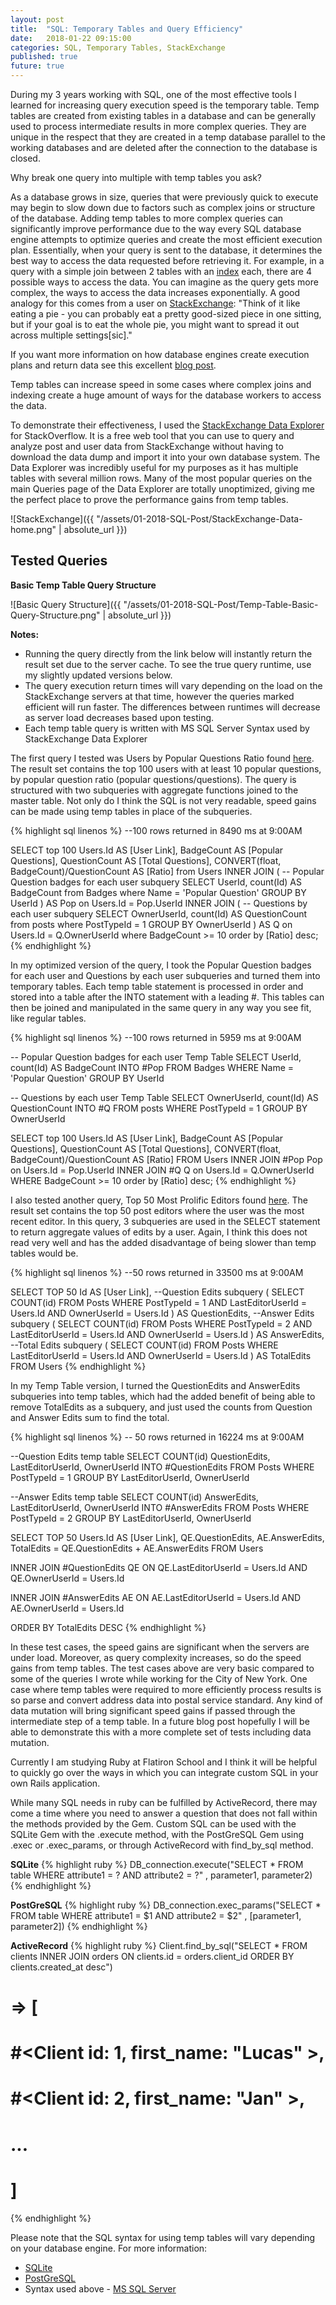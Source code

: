 ```yaml
---
layout: post
title:  "SQL: Temporary Tables and Query Efficiency"
date:   2018-01-22 09:15:00
categories: SQL, Temporary Tables, StackExchange
published: true
future: true
---
```


During my 3 years working with SQL, one of the most effective tools I learned for increasing query execution speed is the temporary table. Temp tables are created from existing tables in a database and can be generally used to process intermediate results in more complex queries. They are unique in the respect that they are created in a temp database parallel to the working databases and are deleted after the connection to the database is closed.

Why break one query into multiple with temp tables you ask?

As a database grows in size, queries that were previously quick to execute may begin to slow down due to factors such as complex joins or structure of the database. Adding temp tables to more complex queries can significantly improve performance due to the way every SQL database engine attempts to optimize queries and create the most efficient execution plan. Essentially, when your query is sent to the database, it determines the best way to access the data requested before retrieving it. For example, in a query with a simple join between 2 tables with an [index](https://stackoverflow.com/questions/2955459/what-is-an-index-in-sql) each, there are 4 possible ways to access the data. You can imagine as the query gets more complex, the ways to access the data increases exponentially. A good analogy for this comes from a user on [StackExchange](https://dba.stackexchange.com/questions/83505/massive-joins-vs-updating-temp-table): "Think of it like eating a pie - you can probably eat a pretty good-sized piece in one sitting, but if your goal is to eat the whole pie, you might want to spread it out across multiple settings[sic]."

If you want more information on how database engines create execution plans and return data see this excellent [blog post](http://rusanu.com/2013/08/01/understanding-how-sql-server-executes-a-query/).

Temp tables can increase speed in some cases where complex joins and indexing create a huge amount of ways for the database workers to access the data.

To demonstrate their effectiveness, I used the [StackExchange Data Explorer](http://data.stackexchange.com/) for StackOverflow. It is a free web tool that you can use to query and analyze post and user data from StackExchange without having to download the data dump and import it into your own database system. The Data Explorer was incredibly useful for my purposes as it has multiple tables with several million rows. Many of the most popular queries on the main Queries page of the Data Explorer are totally unoptimized, giving me the perfect place to prove the performance gains from temp tables.

![StackExchange]({{ "/assets/01-2018-SQL-Post/StackExchange-Data-home.png" | absolute_url }})

## Tested Queries

**Basic Temp Table Query Structure**

![Basic Query Structure]({{ "/assets/01-2018-SQL-Post/Temp-Table-Basic-Query-Structure.png" | absolute_url }})

 **Notes:**
* Running the query directly from the link below will instantly return the result set due to the server cache. To see the true query runtime, use my slightly updated versions below.
* The query execution return times will vary depending on the load on the StackExchange servers at that time, however the queries marked efficient will run faster. The differences between runtimes will decrease as server load decreases based upon testing.
* Each temp table query is written with MS SQL Server Syntax used by StackExchange Data Explorer

The first query I tested was Users by Popular Questions Ratio found [here](http://data.stackexchange.com/stackoverflow/query/2777/users-by-popular-question-ratio). The result set contains the top 100 users with at least 10 popular questions, by popular question ratio (popular questions/questions). The query is structured with two subqueries with aggregate functions joined to the master table. Not only do I think the SQL is not very readable, speed gains can be made using temp tables in place of the subqueries.

{% highlight sql linenos %}
--100 rows returned in 8490 ms at 9:00AM

SELECT top 100
  Users.Id AS [User Link],
  BadgeCount AS [Popular Questions],
  QuestionCount AS [Total Questions],
  CONVERT(float, BadgeCount)/QuestionCount AS [Ratio]
from Users
INNER JOIN (
  -- Popular Question badges for each user subquery
  SELECT
    UserId,
    count(Id) AS BadgeCount
  from Badges
  where Name = 'Popular Question'
  GROUP BY UserId
) AS Pop on Users.Id = Pop.UserId
INNER JOIN (
  -- Questions by each user subquery
  SELECT
    OwnerUserId,
    count(Id) AS QuestionCount
  from posts
  where PostTypeId = 1
  GROUP BY OwnerUserId
) AS Q on Users.Id = Q.OwnerUserId
where BadgeCount >= 10
order by [Ratio] desc;
{% endhighlight %}

In my optimized version of the query, I took the Popular Question badges for each user and Questions by each user subqueries and turned them into temporary tables. Each temp table statement is processed in order and stored into a table after the INTO statement with a leading #. This tables can then be joined and manipulated in the same query in any way you see fit, like regular tables.

{% highlight sql linenos %}
--100 rows returned in 5959 ms at 9:00AM

-- Popular Question badges for each user Temp Table
SELECT
  UserId,
  count(Id) AS BadgeCount
INTO #Pop
FROM Badges
WHERE Name = 'Popular Question'
GROUP BY UserId

-- Questions by each user Temp Table
SELECT
  OwnerUserId,
  count(Id) AS QuestionCount
INTO #Q
FROM posts
WHERE PostTypeId = 1
GROUP BY OwnerUserId

SELECT top 100
  Users.Id AS [User Link],
  BadgeCount AS [Popular Questions],
  QuestionCount AS [Total Questions],
  CONVERT(float, BadgeCount)/QuestionCount AS [Ratio]
FROM Users
INNER JOIN #Pop Pop on Users.Id = Pop.UserId
INNER JOIN #Q Q on Users.Id = Q.OwnerUserId
WHERE BadgeCount >= 10
order by [Ratio] desc;
{% endhighlight %}

I also tested another query, Top 50 Most Prolific Editors found [here](http://data.stackexchange.com/stackoverflow/query/6627/top-50-most-prolific-editors). The result set contains the top 50 post editors where the user was the most recent editor. In this query, 3 subqueries are used in the SELECT statement to return aggregate values of edits by a user. Again, I think this does not read very well and has the added disadvantage of being slower than temp tables would be.

{% highlight sql linenos %}
--50 rows returned in 33500 ms at 9:00AM

SELECT TOP 50
  Id AS [User Link],
  --Question Edits subquery
  (
      SELECT COUNT(id)
      FROM Posts
      WHERE
          PostTypeId = 1 AND
          LastEditorUserId = Users.Id AND
          OwnerUserId = Users.Id
  ) AS QuestionEdits,
  --Answer Edits subquery
  (
      SELECT COUNT(id) FROM Posts
      WHERE
          PostTypeId = 2 AND
          LastEditorUserId = Users.Id AND
          OwnerUserId = Users.Id
  ) AS AnswerEdits,
  --Total Edits subquery
  (
      SELECT COUNT(id) FROM Posts
      WHERE
          LastEditorUserId = Users.Id AND
          OwnerUserId = Users.Id
  ) AS TotalEdits
FROM Users
{% endhighlight %}

In my Temp Table version, I turned the QuestionEdits and AnswerEdits subqueries into temp tables, which had the added benefit of being able to remove TotalEdits as a subquery, and just used the counts from Question and Answer Edits sum to find the total.

{% highlight sql linenos %}
-- 50 rows returned in 16224 ms at 9:00AM

--Question Edits temp table
SELECT
  COUNT(id)
  QuestionEdits,
  LastEditorUserId,
  OwnerUserId
INTO #QuestionEdits
FROM Posts
WHERE
PostTypeId = 1
GROUP BY LastEditorUserId, OwnerUserId

--Answer Edits temp table
SELECT
  COUNT(id) AnswerEdits,
  LastEditorUserId,
  OwnerUserId
INTO #AnswerEdits
FROM Posts
WHERE
PostTypeId = 2
GROUP BY LastEditorUserId, OwnerUserId

SELECT TOP 50
  Users.Id AS [User Link],
  QE.QuestionEdits,
  AE.AnswerEdits,
  TotalEdits = QE.QuestionEdits +  AE.AnswerEdits
FROM Users

INNER JOIN #QuestionEdits QE ON
QE.LastEditorUserId = Users.Id
AND QE.OwnerUserId = Users.Id

INNER JOIN #AnswerEdits AE ON
AE.LastEditorUserId = Users.Id
AND AE.OwnerUserId = Users.Id

ORDER BY TotalEdits DESC
{% endhighlight %}


In these test cases, the speed gains are significant when the servers are under load. Moreover, as query complexity increases, so do the speed gains from temp tables. The test cases above are very basic compared to some of the queries I wrote while working for the City of New York. One case where temp tables were required to more efficiently process results is so parse and convert address data into postal service standard. Any kind of data mutation will bring significant speed gains if passed through the intermediate step of a temp table. In a future blog post hopefully I will be able to demonstrate this with a more complete set of tests including data mutation.

Currently I am studying Ruby at Flatiron School and I think it will be helpful to quickly go over the ways in which you can integrate custom SQL in your own Rails application.

While many SQL needs in ruby can be fulfilled by ActiveRecord, there may come a time where you need to answer a question that does not fall within the methods provided by the Gem. Custom SQL can be used with the SQLite Gem with the .execute method, with the PostGreSQL Gem using .exec or .exec_params, or through ActiveRecord with find_by_sql method.

 **SQLite**
{% highlight ruby %}
DB_connection.execute("SELECT * FROM table WHERE attribute1 = ? AND attribute2 = ?" , parameter1, parameter2)
{% endhighlight %}

 **PostGreSQL**
{% highlight ruby %}
DB_connection.exec_params("SELECT * FROM table WHERE attribute1 = $1 AND attribute2 = $2" , [parameter1, parameter2])
{% endhighlight %}

 **ActiveRecord**
{% highlight ruby %}
Client.find_by_sql("SELECT * FROM clients
  INNER JOIN orders ON clients.id = orders.client_id
  ORDER BY clients.created_at desc")
# =>  [
#   #<Client id: 1, first_name: "Lucas" >,
#   #<Client id: 2, first_name: "Jan" >,
#   ...
# ]
{% endhighlight %}

Please note that the SQL syntax for using temp tables will vary depending on your database engine. For more information:

* [SQLite](https://stackoverflow.com/questions/26491230/sqlite-query-results-into-a-temp-table)
* [PostGreSQL](https://stackoverflow.com/questions/15691243/creating-temporary-tables-in-sql)
* Syntax used above - [MS SQL Server][1]

[1]: https://technet.microsoft.com/en-us/library/ms177399(v=sql.105).aspx
